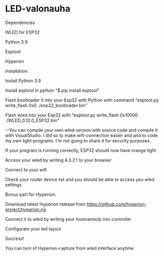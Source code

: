 # LED-valonauha

Dependencies

WLED for ESP32 

Python 3.9

Esptool

Hyperion


Installation

Install Python 3.9

Install esptool in python "$ pip install esptool"

Flash bootloader it into your Esp32 with Python with command "esptool.py write_flash 0x0 ./esp32_bootloader.bin"

Flash wled into your Esp32 with "esptool.py write_flash 0x10000 ./WLED_0.12.0_ESP32.bin"

--You can compile your own wled version with source code and compile it with VisualStudio. I did so to make wifi-connection easier and and to code my own light-programs. I'm not going to share it for security purposes.


If your program is running correctly, ESP32 should now have orange light

Access your wled by writing 4.3.2.1 to your browser

Connect to your wifi

Check your router device list and you should be able to access you wled settings



Bonus part for Hyperion:

Download latest Hyperion release from https://github.com/hyperion-project/hyperion.ng

Connect it to wled by writing your hostname/ip into controller

Configurate your led layout

Success!

You can turn of Hyperion-capture from wled interface anytime

